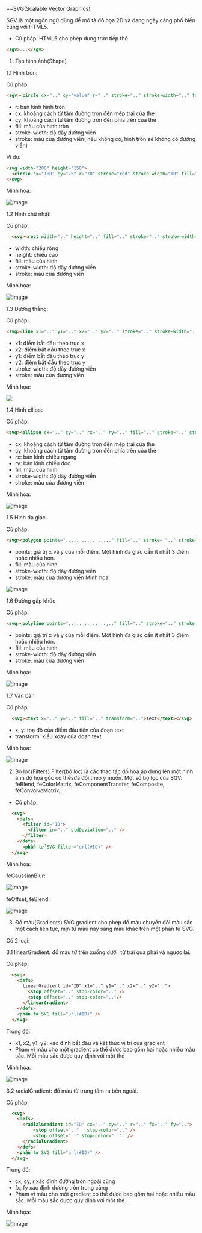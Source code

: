 ==SVG(Scalable Vector Graphics)

SGV là một ngôn ngữ dùng để mô tả đồ họa 2D và đang ngày càng phổ biến cùng với HTML5.

* Cú pháp: HTML5 cho phép dung trực tiếp thẻ <sgv>
```html
<sgv>...</sgv>
```

1. Tạo hình ảnh(Shape)

1.1 Hình tròn:

Cú pháp:

  ```html
  <sgv><circle cx=".." cy="value" r=".." stroke=".." stroke-width=".." fill=".." /></svg>
  ```
- r: bán kính hình tròn
- cx: khoảng cách từ tâm đường tròn đến mép trái của thẻ <sgv>
- cy: khoảng cách từ tâm đường tròn đến phía trên của thẻ <sgv>
- fill: màu của hình tròn
- stroke-width: độ dày đường viền
- stroke: màu của đường viền( nếu không có, hình tròn sẽ không có đường viền)

Ví dụ:

```html
<svg width="200" height="150">
  <circle cx="100" cy="75" r="70" stroke="red" stroke-width="10" fill="yellow" />
</svg>
```

Minh họa:

![Image](/screenshots/hinh1.png)

1.2 Hình chữ nhật:

Cú pháp:

```html
  <svg><rect width=".." height=".." fill=".." stroke=".." stroke-width=".." /></svg>
```
- width: chiều rộng
- height: chiều cao
- fill: màu của hình
- stroke-width: độ dày đường viền
- stroke: màu của đường viền

Minh họa:

![Image](./screenshots/hinh2.png)

1.3 Đường thẳng:

Cú pháp:

  ```html
  <svg><line x1=".." y1=".." x2=".." y2=".." stroke=".." stroke-width=".." /></svg>
  ```
- x1: điểm bắt đầu theo trục x
- x2: điểm bắt đầu theo trục x
- y1: điểm bắt đầu theo trục y
- y2: điểm bắt đầu theo trục y
- stroke-width: độ dày đường viền
- stroke: màu của đường viền

Minh họa:

![](./screenshots/hinh3.png)

1.4 Hình ellipse

Cú pháp:

  ```html
  <svg><ellipse cx=".." cy=".." rx=".." ry=".." fill=".." stroke=".." stroke-width=".." /></svg>
  ```
  
- cx: khoảng cách từ tâm đường tròn đến mép trái của thẻ <sgv>
- cy: khoảng cách từ tâm đường tròn đến phía trên của thẻ <sgv>
- rx: bán kính chiều ngang
- ry: bán kính chiều dọc
- fill: màu của hình
- stroke-width: độ dày đường viền
- stroke: màu của đường viền

Minh họa:

![Image](./screenshots/hinh4.png)

1.5 Hình đa giác

Cú pháp:

  ```html
  <svg><polygon points="..,.. ..,.. ..,.." fill=".." stroke= ".." stroke-width=".." /></svg>
  ```
  
- points: giá trị x và y của mỗi điểm. Một hình đa giác cần ít nhất 3 điểm hoặc nhiều hơn.
- fill: màu của hình
- stroke-width: độ dày đường viền
- stroke: màu của đường viền
Minh họa:

![Image](./screenshots/hinh5.png)

1.6 Đường gấp khúc

Cú pháp:

  ```html
  <svg><polyline points="..,.. ..,.. ..,.." fill=".." stroke=".." stroke-width=".." /></svg>
  ```
  
- points: giá trị x và y của mỗi điểm. Một hình đa giác cần ít nhất 3 điểm hoặc nhiều hơn.
- fill: màu của hình
- stroke-width: độ dày đường viền
- stroke: màu của đường viền

Minh họa:

![Image](./screenshots/hinh6.png)

1.7 Văn bản

Cú pháp:
```html
  <svg><text x=".." y=".." fill=".." transform="..">Text</text></svg>
```

- x, y: toạ độ của điểm đầu tiên của đoạn text
- transform: kiểu xoay của đoạn text

Minh họa:

![Image](./screenshots/hinh7.png)

2. Bộ lọc(Filters)
Filter(bộ lọc) là các thao tác đồ họa áp dụng lên một hình ảnh độ họa gốc có thểsửa đổi theo ý muốn.
Một số bộ lọc của SGV: feBlend, feColorMatrix, feComponentTransfer, feComposite, feConvolveMatrix,..
* Cú pháp:
```html
  <svg>
    <defs>
      <filter id="ID">
        <filter in=".." stdDeviation=".." />
      </filter>
    </defs>
      <phần tử SVG filter="url(#ID)" />
  </svg>
```

Minh họa:

feGaussianBlur:

![Image](./screenshots/hinh8.png)

feOffset, feBlend:

![Image](./screenshots/hinh9.png)

3. Đổ màu(Gradients)
SVG gradient cho phép đổ màu chuyển đổi màu sắc một cách liên tục, mịn từ màu này sang màu khác trên một phần từ SVG.

Có 2 loại:

3.1 linearGradient: đổ màu từ trên xuống dưới, từ trái qua phải và ngược lại.

Cú pháp:
```html
  <svg>
    <defs>
      linearGradient id="ID" x1=".." y1=".." x2=".." y2="..">
        <stop offset=".." stop-color=".." />
        <stop offset=".." stop-color=".."/>
      </linearGradient>
    </defs>
    <phần tử SVG fill="url(#ID)" />
  </svg>
```
Trong đó:
- x1, x2, y1, y2: xác định bắt đầu và kết thúc vị trí của gradient
- Phạm vi màu cho một gradient có thể được bao gồm hai hoặc nhiều màu sắc. Mỗi màu sắc được quy định với một thẻ <stop>

Minh họa:

![Image](./screenshots/hinh10.png)

3.2 radialGradient: đổ màu từ trung tâm ra bên ngoài.

Cú pháp:
```html
  <svg>
    <defs>
      <radialGradient id="ID" cx=".." cy=".." r=".." fx=".." fy="..">
          <stop offset=".."   stop-color=".." />
          <stop offset=".." stop-color=".."  />
      </radialGradient>
    </defs>
    <phần tử SVG fill="url(#ID)" />
  </svg>
```
Trong đó:
- cx, cy, r xác định đường tròn ngoài cùng
- fx, fy xác định đường tròn trong cùng
- Phạm vi màu cho một gradient có thể được bao gồm hai hoặc nhiều màu sắc. Mỗi màu sắc được quy định với một thẻ <stop>.

Minh họa:

![Image](./screenshots/hinh11.png)
